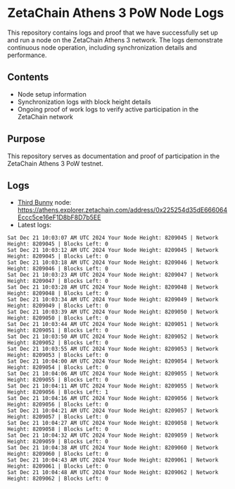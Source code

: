 # ZetaChain Athens 3 PoW Node Logs
This repository contains logs and proof that we have successfully set up and run a node on the ZetaChain Athens 3 network. The logs demonstrate continuous node operation, including synchronization details and performance.

## Contents
- Node setup information
- Synchronization logs with block height details
- Ongoing proof of work logs to verify active participation in the ZetaChain network

## Purpose
This repository serves as documentation and proof of participation in the ZetaChain Athens 3 PoW testnet.

## Logs

- [Third Bunny](https://thirdbunny.xyz/) node: https://athens.explorer.zetachain.com/address/0x225254d35dE666064Eccc5ce16eF1D8bF8D7b5EE
- Latest logs:
```
Sat Dec 21 10:03:07 AM UTC 2024 Your Node Height: 8209045 | Network Height: 8209045 | Blocks Left: 0
Sat Dec 21 10:03:12 AM UTC 2024 Your Node Height: 8209045 | Network Height: 8209045 | Blocks Left: 0
Sat Dec 21 10:03:18 AM UTC 2024 Your Node Height: 8209046 | Network Height: 8209046 | Blocks Left: 0
Sat Dec 21 10:03:23 AM UTC 2024 Your Node Height: 8209047 | Network Height: 8209047 | Blocks Left: 0
Sat Dec 21 10:03:28 AM UTC 2024 Your Node Height: 8209048 | Network Height: 8209048 | Blocks Left: 0
Sat Dec 21 10:03:34 AM UTC 2024 Your Node Height: 8209049 | Network Height: 8209049 | Blocks Left: 0
Sat Dec 21 10:03:39 AM UTC 2024 Your Node Height: 8209050 | Network Height: 8209050 | Blocks Left: 0
Sat Dec 21 10:03:44 AM UTC 2024 Your Node Height: 8209051 | Network Height: 8209051 | Blocks Left: 0
Sat Dec 21 10:03:50 AM UTC 2024 Your Node Height: 8209052 | Network Height: 8209052 | Blocks Left: 0
Sat Dec 21 10:03:55 AM UTC 2024 Your Node Height: 8209053 | Network Height: 8209053 | Blocks Left: 0
Sat Dec 21 10:04:00 AM UTC 2024 Your Node Height: 8209054 | Network Height: 8209054 | Blocks Left: 0
Sat Dec 21 10:04:06 AM UTC 2024 Your Node Height: 8209055 | Network Height: 8209055 | Blocks Left: 0
Sat Dec 21 10:04:11 AM UTC 2024 Your Node Height: 8209055 | Network Height: 8209056 | Blocks Left: 1
Sat Dec 21 10:04:16 AM UTC 2024 Your Node Height: 8209056 | Network Height: 8209056 | Blocks Left: 0
Sat Dec 21 10:04:21 AM UTC 2024 Your Node Height: 8209057 | Network Height: 8209057 | Blocks Left: 0
Sat Dec 21 10:04:27 AM UTC 2024 Your Node Height: 8209058 | Network Height: 8209058 | Blocks Left: 0
Sat Dec 21 10:04:32 AM UTC 2024 Your Node Height: 8209059 | Network Height: 8209059 | Blocks Left: 0
Sat Dec 21 10:04:38 AM UTC 2024 Your Node Height: 8209060 | Network Height: 8209060 | Blocks Left: 0
Sat Dec 21 10:04:43 AM UTC 2024 Your Node Height: 8209061 | Network Height: 8209061 | Blocks Left: 0
Sat Dec 21 10:04:48 AM UTC 2024 Your Node Height: 8209062 | Network Height: 8209062 | Blocks Left: 0
```
